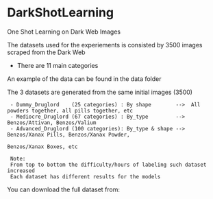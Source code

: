 # DarkShotLearning
One Shot Learning on Dark Web Images

The datasets used for the experiements is consisted by 3500 images scraped from the Dark Web
  - There are 11 main categories
  
  
  
An example of the data can be found in the data folder

   The 3 datasets are generated from the same initial images (3500)
    
     - Dummy_Druglord    (25 categories) : By shape        -->  All powders together, all pills together, etc
     - Mediocre_Druglord (67 categories) : By_type         -->  Benzos/Attivan, Benzos/Valium
     - Advanced_Druglord (100 categories): By_type & shape -->  Benzos/Xanax Pills, Benzos/Xanax Powder, 
                                                                Benzos/Xanax Boxes, etc
     
     Note:
     From top to bottom the difficulty/hours of labeling such dataset increased
     Each dataset has different results for the models
     
You can download the full dataset from:
      
